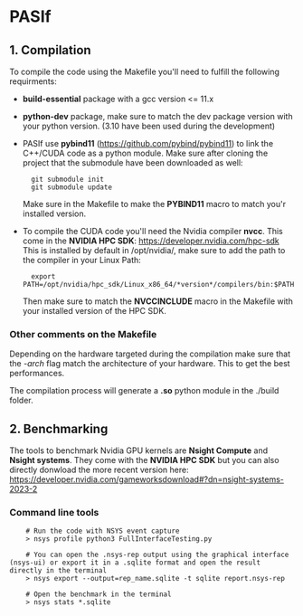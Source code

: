 # PASIf

## 1. Compilation

To compile the code using the Makefile you'll need to fulfill the following requirments:

- __build-essential__ package with a gcc version <= 11.x
- __python-dev__ package, make sure to match the dev package version with your python version. (3.10 have been used during the development)
- PASIf use __pybind11__ (https://github.com/pybind/pybind11) to link the C++/CUDA code as a python module. Make sure after cloning the project that the submodule have been downloaded as well:

        git submodule init
        git submodule update
  
  Make sure in the Makefile to make the __PYBIND11__ macro to match you'r installed version.

- To compile the CUDA code you'll need the Nvidia compiler __nvcc__. This come in the __NVIDIA HPC SDK__: https://developer.nvidia.com/hpc-sdk  
  This is installed by default in /opt/nvidia/, make sure to add the path to the compiler in your Linux Path:

        export PATH=/opt/nvidia/hpc_sdk/Linux_x86_64/*version*/compilers/bin:$PATH

  Then make sure to match the __NVCCINCLUDE__ macro in the Makefile with your installed version of the HPC SDK.

### Other comments on the Makefile

Depending on the hardware targeted during the compilation make sure that the _-arch_ flag match the architecture of your hardware. This to get the best performances.  

The compilation process will generate a __.so__ python module in the ./build folder.

## 2. Benchmarking

The tools to benchmark Nvidia GPU kernels are __Nsight Compute__ and __Nsight systems__. They come with the __NVIDIA HPC SDK__ but you can also directly donwload the more recent version here: https://developer.nvidia.com/gameworksdownload#?dn=nsight-systems-2023-2



### Command line tools

        # Run the code with NSYS event capture
        > nsys profile python3 FullInterfaceTesting.py

        # You can open the .nsys-rep output using the graphical interface (nsys-ui) or export it in a .sqlite format and open the result directly in the terminal
        > nsys export --output=rep_name.sqlite -t sqlite report.nsys-rep

        # Open the benchmark in the terminal
        > nsys stats *.sqlite


